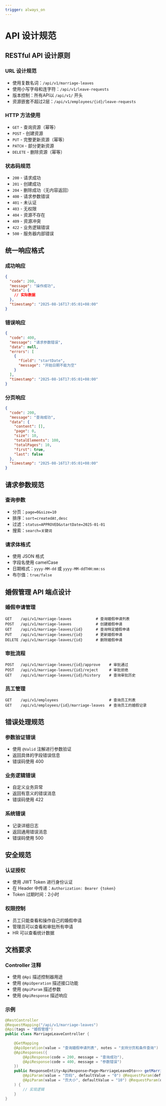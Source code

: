 ```yaml
---
trigger: always_on
---
```


# API 设计规范

## RESTful API 设计原则

### URL 设计规范
- 使用复数名词：`/api/v1/marriage-leaves`
- 使用小写字母和连字符：`/api/v1/leave-requests`
- 版本控制：所有API以 `/api/v1/` 开头
- 资源嵌套不超过2层：`/api/v1/employees/{id}/leave-requests`

### HTTP 方法使用
- `GET` - 查询资源（幂等）
- `POST` - 创建资源
- `PUT` - 完整更新资源（幂等）
- `PATCH` - 部分更新资源
- `DELETE` - 删除资源（幂等）

### 状态码规范
- `200` - 请求成功
- `201` - 创建成功
- `204` - 删除成功（无内容返回）
- `400` - 请求参数错误
- `401` - 未认证
- `403` - 无权限
- `404` - 资源不存在
- `409` - 资源冲突
- `422` - 业务逻辑错误
- `500` - 服务器内部错误

## 统一响应格式

### 成功响应
```json
{
  "code": 200,
  "message": "操作成功",
  "data": {
    // 实际数据
  },
  "timestamp": "2025-08-16T17:05:01+08:00"
}
```

### 错误响应
```json
{
  "code": 400,
  "message": "请求参数错误",
  "data": null,
  "errors": [
    {
      "field": "startDate",
      "message": "开始日期不能为空"
    }
  ],
  "timestamp": "2025-08-16T17:05:01+08:00"
}
```

### 分页响应
```json
{
  "code": 200,
  "message": "查询成功",
  "data": {
    "content": [],
    "page": 0,
    "size": 10,
    "totalElements": 100,
    "totalPages": 10,
    "first": true,
    "last": false
  },
  "timestamp": "2025-08-16T17:05:01+08:00"
}
```

## 请求参数规范

### 查询参数
- 分页：`page=0&size=10`
- 排序：`sort=createdAt,desc`
- 过滤：`status=APPROVED&startDate=2025-01-01`
- 搜索：`search=关键词`

### 请求体格式
- 使用 JSON 格式
- 字段名使用 camelCase
- 日期格式：`yyyy-MM-dd` 或 `yyyy-MM-ddTHH:mm:ss`
- 布尔值：`true/false`

## 婚假管理 API 端点设计

### 婚假申请管理
```
GET    /api/v1/marriage-leaves           # 查询婚假申请列表
POST   /api/v1/marriage-leaves           # 创建婚假申请
GET    /api/v1/marriage-leaves/{id}      # 查询特定婚假申请
PUT    /api/v1/marriage-leaves/{id}      # 更新婚假申请
DELETE /api/v1/marriage-leaves/{id}      # 删除婚假申请
```

### 审批流程
```
POST   /api/v1/marriage-leaves/{id}/approve    # 审批通过
POST   /api/v1/marriage-leaves/{id}/reject     # 审批拒绝
GET    /api/v1/marriage-leaves/{id}/history    # 查询审批历史
```

### 员工管理
```
GET    /api/v1/employees                       # 查询员工列表
GET    /api/v1/employees/{id}/marriage-leaves  # 查询员工的婚假记录
```

## 错误处理规范

### 参数验证错误
- 使用 `@Valid` 注解进行参数验证
- 返回具体的字段错误信息
- 错误码使用 400

### 业务逻辑错误
- 自定义业务异常
- 返回有意义的错误消息
- 错误码使用 422

### 系统错误
- 记录详细日志
- 返回通用错误消息
- 错误码使用 500

## 安全规范

### 认证授权
- 使用 JWT Token 进行身份认证
- 在 Header 中传递：`Authorization: Bearer {token}`
- Token 过期时间：2小时

### 权限控制
- 员工只能查看和操作自己的婚假申请
- 管理员可以查看和审批所有申请
- HR 可以查看统计数据

## 文档要求

### Controller 注释
- 使用 `@Api` 描述控制器用途
- 使用 `@ApiOperation` 描述接口功能
- 使用 `@ApiParam` 描述参数
- 使用 `@ApiResponse` 描述响应

### 示例
```java
@RestController
@RequestMapping("/api/v1/marriage-leaves")
@Api(tags = "婚假管理")
public class MarriageLeaveController {
    
    @GetMapping
    @ApiOperation(value = "查询婚假申请列表", notes = "支持分页和条件查询")
    @ApiResponses({
        @ApiResponse(code = 200, message = "查询成功"),
        @ApiResponse(code = 400, message = "参数错误")
    })
    public ResponseEntity<ApiResponse<Page<MarriageLeaveDto>>> getMarriageLeaves(
        @ApiParam(value = "页码", defaultValue = "0") @RequestParam(defaultValue = "0") int page,
        @ApiParam(value = "页大小", defaultValue = "10") @RequestParam(defaultValue = "10") int size
    ) {
        // 实现逻辑
    }
}
```
